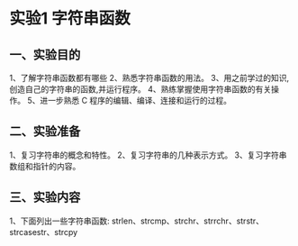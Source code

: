 # 实验1 字符串函数
## 一、实验目的
1、了解字符串函数都有哪些
2、熟悉字符串函数的用法。
3、用之前学过的知识,创造自己的字符串的函数,并运行程序。
4、熟练掌握使用字符串函数的有关操作。
5、进一步熟悉 C 程序的编辑、编译、连接和运行的过程。

## 二、实验准备
1、复习字符串的概念和特性。
2、复习字符串的几种表示方式。
3、复习字符串数组和指针的内容。

## 三、实验内容
1、下面列出一些字符串函数:
strlen、strcmp、strchr、strrchr、strstr、strcasestr、strcpy
